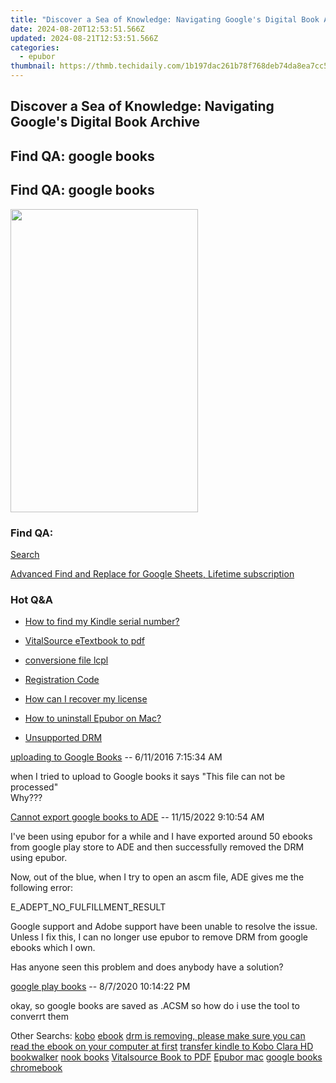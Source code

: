 ```yaml
---
title: "Discover a Sea of Knowledge: Navigating Google's Digital Book Archive"
date: 2024-08-20T12:53:51.566Z
updated: 2024-08-21T12:53:51.566Z
categories:
  - epubor
thumbnail: https://thmb.techidaily.com/1b197dac261b78f768deb74da8ea7cc5a8aab4e5f24739781e5aeb83aacaa044.jpg
---
```


## Discover a Sea of Knowledge: Navigating Google's Digital Book Archive

## Find QA: google books



## Find QA: google books

<!-- affiliate ads begin -->
<a href="https://zonlipartnershipprogram.pxf.io/c/5597632/1611407/17882" target="_top" id="1611407"><img src="//a.impactradius-go.com/display-ad/17882-1611407" border="0" alt="" width="300" height="485"/></a><img height="0" width="0" src="https://imp.pxf.io/i/5597632/1611407/17882" style="position:absolute;visibility:hidden;" border="0" />
<!-- affiliate ads end -->
### Find QA:

[Search](http://www.epubor.com/Search.aspx?SystemID=46 "Find QA") 

<!-- affiliate ads begin -->
<a href="https://secure.2checkout.com/order/checkout.php?PRODS=4729642&QTY=1&AFFILIATE=108875&CART=1">Advanced Find and Replace for Google Sheets, Lifetime subscription</a>
<!-- affiliate ads end -->
### Hot Q&A

* [How to find my Kindle serial number?](https://tools.techidaily.com/epubor/products/)
* [VitalSource eTextbook to pdf](https://tools.techidaily.com/epubor/products/)
* [conversione file lcpl](https://tools.techidaily.com/epubor/products/)
* [Registration Code](https://tools.techidaily.com/epubor/products/)

* [How can I recover my license](https://tools.techidaily.com/epubor/products/)
* [How to uninstall Epubor on Mac?](https://tools.techidaily.com/epubor/products/)
* [Unsupported DRM](https://tools.techidaily.com/epubor/products/)

[uploading to Google Books](https://tools.techidaily.com/epubor/products/) \-- 6/11/2016 7:15:34 AM 

when I tried to upload to Google books it says "This file can not be processed"  
 Why???

[Cannot export google books to ADE](https://tools.techidaily.com/epubor/products/) \-- 11/15/2022 9:10:54 AM 

I've been using epubor for a while and I have exported around 50 ebooks from google play store to ADE and then successfully removed the DRM using epubor.

 Now, out of the blue, when I try to open an ascm file, ADE gives me the following error: 

 E\_ADEPT\_NO\_FULFILLMENT\_RESULT

 Google support and Adobe support have been unable to resolve the issue. Unless I fix this, I can no longer use epubor to remove DRM from google ebooks which I own.

 Has anyone seen this problem and does anybody have a solution?

[google play books](https://tools.techidaily.com/epubor/products/) \-- 8/7/2020 10:14:22 PM 

okay, so google books are saved as .ACSM so how do i use the tool to converrt them 

 Other Searchs: [kobo](https://tools.techidaily.com/epubor/products/) [ebook](https://tools.techidaily.com/epubor/products/) [drm is removing, please make sure you can read the ebook on your computer at first](https://tools.techidaily.com/epubor/products/) [transfer kindle to Kobo Clara HD](https://tools.techidaily.com/epubor/transfer/) [bookwalker](https://tools.techidaily.com/epubor/products/) [nook books](https://tools.techidaily.com/epubor/products/) [Vitalsource Book to PDF](https://tools.techidaily.com/epubor/products/) [Epubor mac](https://tools.techidaily.com/epubor/products/) [google books](https://tools.techidaily.com/epubor/products/) [chromebook](https://tools.techidaily.com/epubor/products/)

<ins class="adsbygoogle"
     style="display:block"
     data-ad-format="autorelaxed"
     data-ad-client="ca-pub-7571918770474297"
     data-ad-slot="1223367746"></ins>



<ins class="adsbygoogle"
     style="display:block"
     data-ad-client="ca-pub-7571918770474297"
     data-ad-slot="8358498916"
     data-ad-format="auto"
     data-full-width-responsive="true"></ins>


